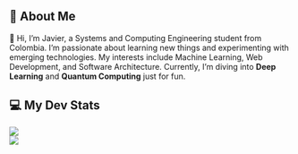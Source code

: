## 🚀 About Me

👋 Hi, I’m Javier, a Systems and Computing Engineering student from Colombia. I’m passionate about learning new things and experimenting with emerging technologies. My interests include Machine Learning, Web Development, and Software Architecture. Currently, I’m diving into **Deep Learning** and **Quantum Computing** just for fun.

## 💻 My Dev Stats

<img src="https://github-readme-stats.vercel.app/api?username=j4vierb&count_private=true&show_icons=true&hide_border=true&hide=stars&show_icons=true" /> <br/>
<img src="https://github-readme-stats.vercel.app/api/top-langs/?username=j4vierb&layout=compact&hide=batchfile,html,css&hide_border=true" />
